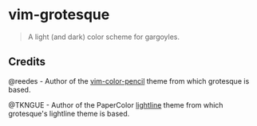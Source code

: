 # vim-grotesque

> A light (and dark) color scheme for gargoyles.

## Credits

@reedes - Author of the [vim-color-pencil](https://github.com/reedes/vim-colors-pencil) theme from which grotesque is based.

@TKNGUE - Author of the PaperColor [lightline](https://github.com/itchyny/lightline.vim) theme from which grotesque's lightline theme is based.
